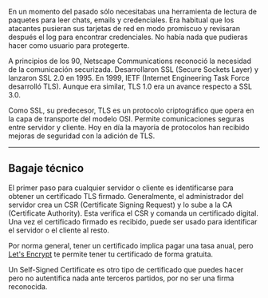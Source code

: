En un momento del pasado sólo necesitabas una herramienta de lectura de paquetes para leer chats, emails y credenciales. Era habitual que los atacantes pusieran sus tarjetas de red en modo promiscuo y revisaran después el log para encontrar credenciales. No había nada que pudieras hacer como usuario para protegerte.

A principios de los 90, Netscape Communications reconoció la necesidad de la comunicación securizada. Desarrollaron SSL (Secure Sockets Layer) y lanzaron SSL 2.0 en 1995. En 1999, IETF (Internet Engineering Task Force desarrolló TLS). Aunque era similar, TLS 1.0 era un avance respecto a SSL 3.0.

Como SSL, su predecesor, TLS es un protocolo criptográfico que opera en la capa de transporte del modelo OSI. Permite comunicaciones seguras entre servidor y cliente. Hoy en día la mayoría de protocolos han recibido mejoras de seguridad con la adición de TLS.

-----------------------
<h2>Bagaje técnico</h2>
El primer paso para cualquier servidor o cliente es identificarse para obtener un certificado TLS firmado. Generalmente, el administrador del servidor crea un CSR (Certificate Signing Request) y lo sube a la CA (Certificate Authority). Esta verifica el CSR y comanda un certificado digital. Una vez el certificado firmado es recibido, puede ser usado para identificar el servidor o el cliente al resto.

Por norma general, tener un certificado implica pagar una tasa anual, pero [Let's Encrypt](https://letsencrypt.org/) te permite tener tu certificado de forma gratuita.

Un Self-Signed Certificate es otro tipo de certificado que puedes hacer pero no autentifica nada ante terceros partidos, por no ser una firma reconocida.